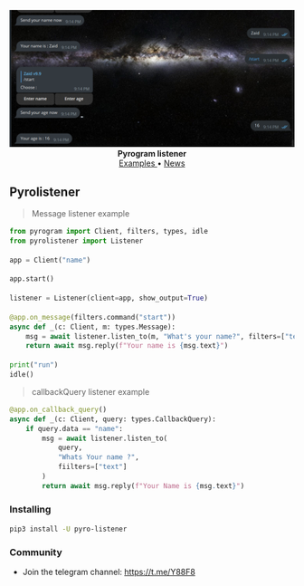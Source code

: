 <p align="center">
    <a href="https://github.com/x72x/pyro-listener/">
        <img src="https://raw.githubusercontent.com/x72x/pyro-listener/main/assest/Screenshot%202023-09-14%20212426.png" alt="pyro-listener" width="">
    </a>
    <br>
    <b>Pyrogram listener</b>
    <br>
    <a href="https://github.com/x72x/pyro-listener/tree/main/examples">
        Examples
    </a>
    •
    <a href="https://t.me/Y88F8">
        News
    </a>
</p>

## Pyrolistener

> Message listener example

``` python
from pyrogram import Client, filters, types, idle
from pyrolistener import Listener

app = Client("name")

app.start()

listener = Listener(client=app, show_output=True)

@app.on_message(filters.command("start"))
async def _(c: Client, m: types.Message):
    msg = await listener.listen_to(m, "What's your name?", filters=["text"])
    return await msg.reply(f"Your name is {msg.text}")

print("run")
idle()
```

> callbackQuery listener example
```python
@app.on_callback_query()
async def _(c: Client, query: types.CallbackQuery):
    if query.data == "name":
        msg = await listener.listen_to(
            query,
            "Whats Your name ?",
            fiilters=["text"]
        )
        return await msg.reply(f"Your Name is {msg.text}")
```


### Installing

``` bash
pip3 install -U pyro-listener
```

### Community

- Join the telegram channel: https://t.me/Y88F8
